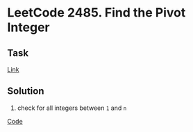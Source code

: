 # LeetCode 2485. Find the Pivot Integer

## Task

[Link](https://leetcode.com/problems/find-the-pivot-integer/description/)

## Solution

1. check for all integers between `1` and `n`

[Code](https://leetcode.com/problems/find-the-pivot-integer/submissions/1202069380/)